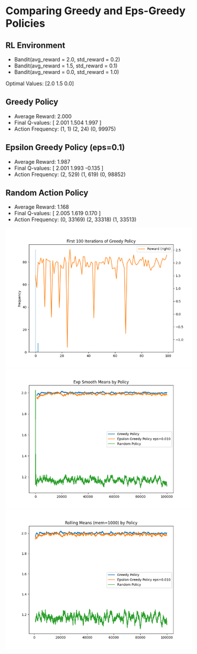 # Comparing Greedy and Eps-Greedy Policies

## RL Environment
- Bandit(avg_reward = 2.0, std_reward = 0.2)
- Bandit(avg_reward = 1.5, std_reward = 0.1)
- Bandit(avg_reward = 0.0, std_reward = 1.0)

Optimal Values: [2.0  1.5  0.0]


## Greedy Policy

- Average Reward: 2.000
- Final Q-values: [ 2.001 1.504 1.997 ]
- Action Frequency: (1, 1) (2, 24) (0, 99975) 

## Epsilon Greedy Policy (eps=0.1)

- Average Reward: 1.987
- Final Q-values: [ 2.001 1.993 -0.135 ]
- Action Frequency: (2, 529) (1, 619) (0, 98852)

## Random Action Policy

- Average Reward: 1.168
- Final Q-values: [ 2.005 1.619 0.170 ]
- Action Frequency: (0, 33169) (2, 33318) (1, 33513) 

![plot](Figure_3.png)
![plot](Figure_1.png)
![plot](Figure_2.png)
